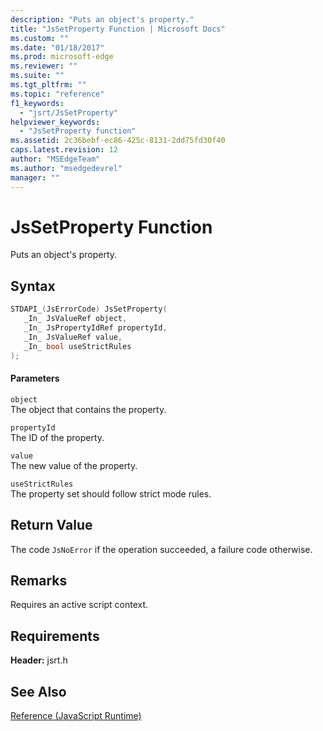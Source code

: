 ```yaml
---
description: "Puts an object's property."
title: "JsSetProperty Function | Microsoft Docs"
ms.custom: ""
ms.date: "01/18/2017"
ms.prod: microsoft-edge
ms.reviewer: ""
ms.suite: ""
ms.tgt_pltfrm: ""
ms.topic: "reference"
f1_keywords: 
  - "jsrt/JsSetProperty"
helpviewer_keywords: 
  - "JsSetProperty function"
ms.assetid: 2c36bebf-ec86-425c-8131-2dd75fd30f40
caps.latest.revision: 12
author: "MSEdgeTeam"
ms.author: "msedgedevrel"
manager: ""
---
```

# JsSetProperty Function
Puts an object's property.  
  
## Syntax  
  
```cpp  
STDAPI_(JsErrorCode) JsSetProperty(  
   _In_ JsValueRef object,  
   _In_ JsPropertyIdRef propertyId,  
   _In_ JsValueRef value,  
   _In_ bool useStrictRules  
);  
```  
  
#### Parameters  
 `object`  
 The object that contains the property.  
  
 `propertyId`  
 The ID of the property.  
  
 `value`  
 The new value of the property.  
  
 `useStrictRules`  
 The property set should follow strict mode rules.  
  
## Return Value  
 The code `JsNoError` if the operation succeeded, a failure code otherwise.  
  
## Remarks  
 Requires an active script context.  
  
## Requirements  
 **Header:** jsrt.h  
  
## See Also  
 [Reference (JavaScript Runtime)](../chakra-hosting/reference-javascript-runtime.md)